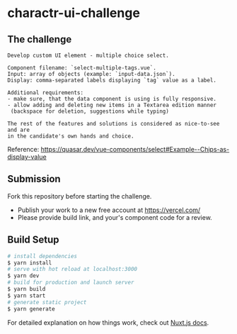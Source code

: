 # charactr-ui-challenge

## The challenge

```
Develop custom UI element - multiple choice select.

Component filename: `select-multiple-tags.vue`.
Input: array of objects (example: `input-data.json`).
Display: comma-separated labels displaying `tag` value as a label.

Additional requirements:
- make sure, that the data component is using is fully responsive.
- allow adding and deleting new items in a Textarea edition manner 
 (backspace for deletion, suggestions while typing)

The rest of the features and solutions is considered as nice-to-see and are 
in the candidate's own hands and choice.
```

Reference: https://quasar.dev/vue-components/select#Example--Chips-as-display-value

## Submission

Fork this repository before starting the challenge.

- Publish your work to a new free account at https://vercel.com/ 
- Please provide build link, and your's component code for a review.

## Build Setup

```bash
# install dependencies
$ yarn install
# serve with hot reload at localhost:3000
$ yarn dev
# build for production and launch server
$ yarn build
$ yarn start
# generate static project
$ yarn generate
```

For detailed explanation on how things work, check out [Nuxt.js docs](https://nuxtjs.org).
